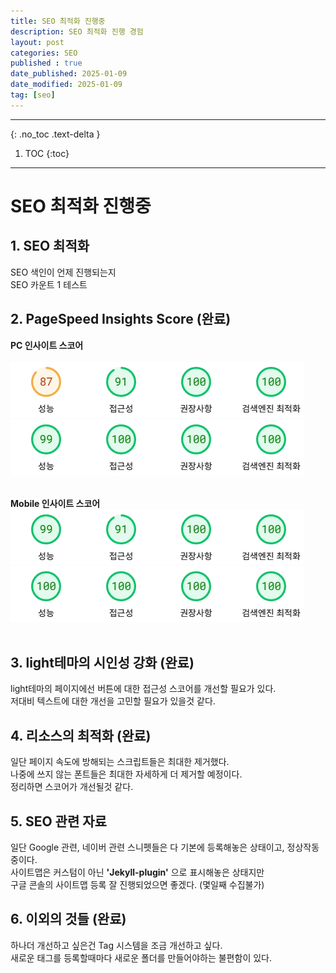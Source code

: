 ```yaml
---
title: SEO 최적화 진행중
description: SEO 최적화 진행 경험
layout: post
categories: SEO
published : true
date_published: 2025-01-09
date_modified: 2025-01-09
tag: [seo]
---
```

---
{: .no_toc .text-delta }

1. TOC
{:toc}
---

<!-- 글의 제목은 #
    나머지 큰 제목은 ##
    이후 나머지는 3개이상 -->

# SEO 최적화 진행중

## 1. SEO 최적화
SEO 색인이 언제 진행되는지<br>
SEO 카운트 1 테스트<br>

## 2. PageSpeed Insights Score (완료)
<b>PC 인사이트 스코어</b><br><br>
![score_pc](/assets/img/2025-01-09-seo-index-post-test-1.png)<br>
![score_pc](/assets/img/2025-01-09-seo-index-post-test-2.png)<br><br>

<b>Mobile 인사이트 스코어</b><br>
![score_mobile](/assets/img/2025-01-09-seo-index-post-test-3.png)<br>
![score_mobile](/assets/img/2025-01-09-seo-index-post-test-4.png)<br><br>

## 3. light테마의 시인성 강화 (완료)
light테마의 페이지에선 버튼에 대한 접근성 스코어를 개선할 필요가 있다.<br>
저대비 텍스트에 대한 개선을 고민할 필요가 있을것 같다.<br>

## 4. 리소스의 최적화 (완료)
일단 페이지 속도에 방해되는 스크립트들은 최대한 제거했다.<br>
나중에 쓰지 않는 폰트들은 최대한 자세하게 더 제거할 예정이다.<br>
정리하면 스코어가 개선될것 같다.<br>

## 5. SEO 관련 자료
일단 Google 관련, 네이버 관련 스니펫들은 다 기본에 등록해놓은 상태이고, 정상작동중이다.<br>
사이트맵은 커스텀이 아닌 <b>'Jekyll-plugin'</b> 으로 표시해놓은 상태지만<br>
구글 콘솔의 사이트맵 등록 잘 진행되었으면 좋겠다. (몇일째 수집불가)<br>

## 6. 이외의 것들 (완료)
하나더 개선하고 싶은건 Tag 시스템을 조금 개선하고 싶다.<br>
새로운 태그를 등록할때마다 새로운 폴더를 만들어야하는 불편함이 있다.